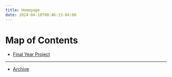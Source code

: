 ```yaml
---
title: Homepage
date: 2024-04-10T00:46:13-04:00
---
```

# Map of Contents
- [ Final Year Project](20231126225725-final_year_moc.md)
---
- [ Archive](20240229185903-archive-moc.md)
